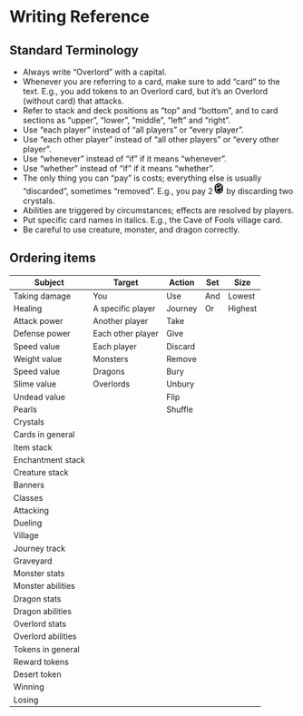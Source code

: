 # Writing Reference

## Standard Terminology

-  Always write “Overlord” with a capital.
-  Whenever you are referring to a card, make sure to add “card” to the text.
E.g., you add tokens to an Overlord card, but it’s an Overlord (without card) that attacks.
-  Refer to stack and deck positions as “top” and “bottom”, and to card sections as “upper”, “lower”, “middle”, “left”
and “right”.
-  Use “each player” instead of “all players” or “every player”.
-  Use “each other player” instead of “all other players” or “every other player”.
-  Use “whenever” instead of “if” if it means “whenever”.
-  Use “whether” instead of “if” if it means “whether”.
-  The only thing you can “pay” is costs; everything else is usually “discarded”, sometimes “removed”.
E.g., you pay 2![img.png](icons/crystal.png) by discarding two crystals.
-  Abilities are triggered by circumstances; effects are resolved by players.
-  Put specific card names in italics.
E.g., the Cave of Fools village card.
-  Be careful to use creature, monster, and dragon correctly.

## Ordering items

| Subject            | Target            | Action  | Set | Size    |
|--------------------|-------------------|---------|-----|---------|
| Taking damage      | You               | Use     | And | Lowest  |
| Healing            | A specific player | Journey | Or  | Highest |
| Attack power       | Another player    | Take    |     |         |
| Defense power      | Each other player | Give    |     |         |
| Speed value        | Each player       | Discard |     |         |
| Weight value       | Monsters          | Remove  |     |         |
| Speed value        | Dragons           | Bury    |     |         |
| Slime value        | Overlords         | Unbury  |     |         |
| Undead value       |                   | Flip    |     |         |
| Pearls             |                   | Shuffle |     |         |
| Crystals           |                   |         |     |         |
| Cards in general   |                   |         |     |         |
| Item stack         |                   |         |     |         |
| Enchantment stack  |                   |         |     |         |
| Creature stack     |                   |         |     |         |
| Banners            |                   |         |     |         |
| Classes            |                   |         |     |         |
| Attacking          |                   |         |     |         |
| Dueling            |                   |         |     |         |
| Village            |                   |         |     |         |
| Journey track      |                   |         |     |         |
| Graveyard          |                   |         |     |         |
| Monster stats      |                   |         |     |         |
| Monster abilities  |                   |         |     |         |
| Dragon stats       |                   |         |     |         |
| Dragon abilities   |                   |         |     |         |
| Overlord stats     |                   |         |     |         |
| Overlord abilities |                   |         |     |         |
| Tokens in general  |                   |         |     |         |
| Reward tokens      |                   |         |     |         |
| Desert token       |                   |         |     |         |
| Winning            |                   |         |     |         |
| Losing             |                   |         |     |         |
